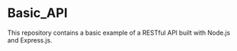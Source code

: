 # Basic_API
This repository contains a basic example of a RESTful API built with Node.js and Express.js.
